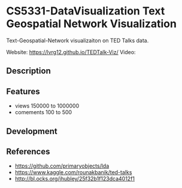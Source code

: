 # CS5331-DataVisualization Text Geospatial Network Visualization
Text-Geospatial-Network visualizaiton on TED Talks data.

Website: https://lvrg12.github.io/TEDTalk-Viz/
Video: 

## Description


## Features
- views 150000 to 1000000
- comements 100 to 500

## Development

## References
- https://github.com/primaryobjects/lda
- https://www.kaggle.com/rounakbanik/ted-talks
- http://bl.ocks.org/jhubley/25f32b1f123dca4012f1